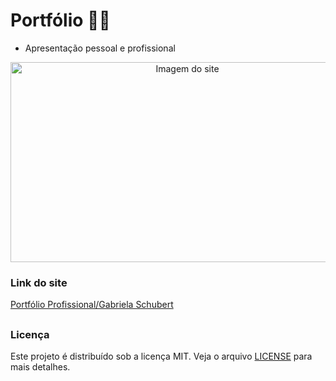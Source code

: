 # Portfólio 💁🏻

* Apresentação pessoal e profissional

<div align="center">
  <img height="320" width="550" src="" alt="Imagem do site">
</div>

### Link do site

<a href="https://portfolio-profissional-gs.netlify.app/" target="_blank">Portfólio Profissional/Gabriela Schubert</a>

##

### Licença
Este projeto é distribuído sob a licença MIT. Veja o arquivo [LICENSE](LICENSE) para mais detalhes.
